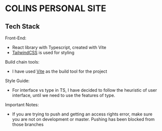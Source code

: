 # COLINS PERSONAL SITE

## Tech Stack

Front-End:

- React library with Typescript, created with Vite
- [TailwindCSS](https://tailwindcss.com/) is used for styling

Build chain tools:

- I have used [Vite](https://vitejs.dev) as the build tool for the project

Style Guide:

- For interface vs type in TS, I have decided to follow the heuristic of user interface, until we need to use the features of type.

Important Notes:

- If you are trying to push and getting an access rights error, make sure you are not on development or master. Pushing has been blocked from those branches
